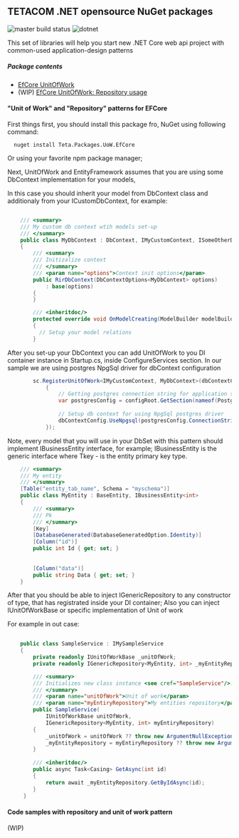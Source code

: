 ## TETACOM .NET opensource NuGet packages
![master build status](https://github.com/tetacom-software/Teta.Net.Packages/actions/workflows/dotnet-core.yml/badge.svg?branch=master)
![dotnet](https://img.shields.io/badge/.NET-512BD4?style=for-the-badge&logo=dotnet&logoColor=white)

This set of  libraries will help you start new .NET Core web api project with common-used application-design patterns 

##### Package contents
* [EfCore UnitOfWork](#efcoreunitofwork)
* (WIP) [EfCore UnitOfWork: Repository usage](#efcoreunitofworkrepousage)

#### <a name="efcoreunitofwork"></a> "Unit of Work" and "Repository" patterns for EFCore

First things first, you should install this package fro, NuGet using following command:

```
  nuget install Teta.Packages.UoW.EfCore
```

Or using your favorite npm package manager;

Next, UnitOfWork and EntityFramework assumes that you are using some DbContext implementation for your models,

In this case you should inherit your model from DbContext class and additionaly from your ICustomDbContext, for example:

```csharp

    /// <summary>
    /// My custom db context wtih models set-up
    /// </summary>
    public class MyDbContext : DbContext, IMyCustomContext, ISomeOtherDbContext
    {
        /// <summary>
        /// Initizalize context
        /// </summary>
        /// <param name="options">Context init options</param>
        public RirDbContext(DbContextOptions<MyDbContext> options)
            : base(options)
        {
        }

        /// <inheritdoc/>
        protected override void OnModelCreating(ModelBuilder modelBuilder)
        {
          // Setup your model relations
        }
```

After you set-up your DbContext you can add UnitOfWork to you DI container instance in Startup.cs, inside ConfigureServices section.
In our sample we are using postgres NpgSql driver for dbContext configuration

```csharp
        sc.RegisterUnitOfWork<IMyCustomContext, MyDbContext>(dbContextConfig =>
            {
                // Getting postgres connection string for application settings 
                var postgresConfig = configRoot.GetSection(nameof(Postgres)).Get<Postgres>();
                
                // Setup db context for using NpgSql postgres driver
                dbContextConfig.UseNpgsql(postgresConfig.ConnectionString);
            });
 ```
 
 Note, every model that you will use in your DbSet with this pattern should implement IBusinessEntity interface, for example;
 IBusinessEntity is the generic interface where Tkey - is the entity primary key type.
 
```csharp
    /// <summary>
    /// My entity
    /// </summary>
    [Table("entity_tab_name", Schema = "myschema")]
    public class MyEntity : BaseEntity, IBusinessEntity<int>
    {
        /// <summary>
        /// Pk
        /// </summary>
        [Key]
        [DatabaseGenerated(DatabaseGeneratedOption.Identity)]
        [Column("id")]
        public int Id { get; set; }
        
        
        [Column("data")]
        public string Data { get; set; }
    }
```


After that you should be able to inject IGenericRepository<MyEntity> to any constructor of type, that has registrated inside your DI container;
Also you can inject IUnitOfWorkBase or specific implementation of Unit of work
 
For example in out case:
  
 
```csharp
  
    public class SampleService : IMySampleService
    {
        private readonly IUnitOfWorkBase _unitOfWork;
        private readonly IGenericRepository<MyEntity, int> _myEntityRepository;

        /// <summary>
        /// Initializes new class instance <see cref="SampleService"/>.
        /// </summary>
        /// <param name="unitOfWork">Unit of work</param>
        /// <param name="myEntiryRepository">My entities repository</param>
        public SampleService(
            IUnitOfWorkBase unitOfWork,
            IGenericRepository<MyEntity, int> myEntiryRepository)
        {
            _unitOfWork = unitOfWork ?? throw new ArgumentNullException(nameof(unitOfWork));
            _myEntityRepository = myEntiryRepository ?? throw new ArgumentNullException(nameof(myEntiryRepository));
        }
        
        /// <inheritdoc/>
        public async Task<Casing> GetAsync(int id)
        {
            return await _myEntityRepository.GetByIdAsync(id);
        }
     }
```
#### <a name="efcoreunitofworkrepousage"></a> Code samples with repository and unit of work pattern
(WIP)
